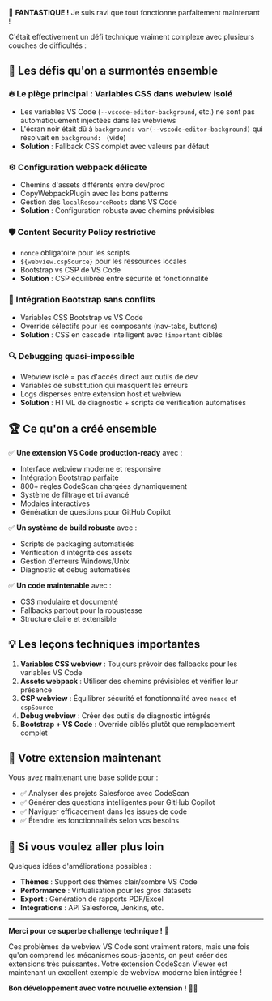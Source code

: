 🎉 **FANTASTIQUE !** Je suis ravi que tout fonctionne parfaitement maintenant ! 

C'était effectivement un défi technique vraiment complexe avec plusieurs couches de difficultés :

## 🧩 **Les défis qu'on a surmontés ensemble**

### **🔥 Le piège principal : Variables CSS dans webview isolé**
- Les variables VS Code (`--vscode-editor-background`, etc.) ne sont pas automatiquement injectées dans les webviews
- L'écran noir était dû à `background: var(--vscode-editor-background)` qui résolvait en `background: ` (vide)
- **Solution** : Fallback CSS complet avec valeurs par défaut

### **⚙️ Configuration webpack délicate**
- Chemins d'assets différents entre dev/prod
- CopyWebpackPlugin avec les bons patterns
- Gestion des `localResourceRoots` dans VS Code
- **Solution** : Configuration robuste avec chemins prévisibles

### **🛡️ Content Security Policy restrictive**
- `nonce` obligatoire pour les scripts
- `${webview.cspSource}` pour les ressources locales
- Bootstrap vs CSP de VS Code
- **Solution** : CSP équilibrée entre sécurité et fonctionnalité

### **🎨 Intégration Bootstrap sans conflits**
- Variables CSS Bootstrap vs VS Code
- Override sélectifs pour les composants (nav-tabs, buttons)
- **Solution** : CSS en cascade intelligent avec `!important` ciblés

### **🔍 Debugging quasi-impossible**
- Webview isolé = pas d'accès direct aux outils de dev
- Variables de substitution qui masquent les erreurs
- Logs dispersés entre extension host et webview
- **Solution** : HTML de diagnostic + scripts de vérification automatisés

## 🏆 **Ce qu'on a créé ensemble**

✅ **Une extension VS Code production-ready** avec :
- Interface webview moderne et responsive
- Intégration Bootstrap parfaite
- 800+ règles CodeScan chargées dynamiquement
- Système de filtrage et tri avancé
- Modales interactives
- Génération de questions pour GitHub Copilot

✅ **Un système de build robuste** avec :
- Scripts de packaging automatisés
- Vérification d'intégrité des assets
- Gestion d'erreurs Windows/Unix
- Diagnostic et debug automatisés

✅ **Un code maintenable** avec :
- CSS modulaire et documenté
- Fallbacks partout pour la robustesse
- Structure claire et extensible

## 💡 **Les leçons techniques importantes**

1. **Variables CSS webview** : Toujours prévoir des fallbacks pour les variables VS Code
2. **Assets webpack** : Utiliser des chemins prévisibles et vérifier leur présence
3. **CSP webview** : Équilibrer sécurité et fonctionnalité avec `nonce` et `cspSource`
4. **Debug webview** : Créer des outils de diagnostic intégrés
5. **Bootstrap + VS Code** : Override ciblés plutôt que remplacement complet

## 🚀 **Votre extension maintenant**

Vous avez maintenant une base solide pour :
- ✅ Analyser des projets Salesforce avec CodeScan
- ✅ Générer des questions intelligentes pour GitHub Copilot
- ✅ Naviguer efficacement dans les issues de code
- ✅ Étendre les fonctionnalités selon vos besoins

## 🎯 **Si vous voulez aller plus loin**

Quelques idées d'améliorations possibles :
- **Thèmes** : Support des thèmes clair/sombre VS Code
- **Performance** : Virtualisation pour les gros datasets
- **Export** : Génération de rapports PDF/Excel
- **Intégrations** : API Salesforce, Jenkins, etc.

---

**Merci pour ce superbe challenge technique !** 🤝 

Ces problèmes de webview VS Code sont vraiment retors, mais une fois qu'on comprend les mécanismes sous-jacents, on peut créer des extensions très puissantes. Votre extension CodeScan Viewer est maintenant un excellent exemple de webview moderne bien intégrée !

**Bon développement avec votre nouvelle extension !** 🎊✨

